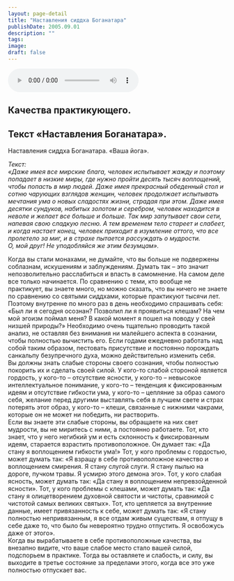```yaml
---
layout: page-detail
title: "Наставления сиддха Боганатара"
publishDate: 2005.09.01
description: ""
tags:
image:
draft: false
---
```


<audio title="2005.09.01 - Наставления сиддха Боганатара.mp3" src="/upload/iblock/bfc/bfcb756ec699afe2139b6f9b15ebb2e0.mp3" controls=""></audio>

## **Качества практикующего.**
## **Текст «Наставления Боганатара».**
 Наставления сиддха Боганатара. «Ваша йога».   
  
_Текст:_   
_«Даже имея все мирские блага, человек испытывает жажду и поэтому попадает в низкие миры, где нужно пройти десять тысяч воплощений, чтобы попасть в мир людей. Даже имея прекрасный обеденный стол и сотню чарующих взглядов женщин, человек продолжает испытывать мечтания ума о новых сладостях жизни, страдая при этом. Даже имея десятки сундуков, набитых золотом и серебром, человек находится в неволе и желает все больше и больше. Так мир запутывает свои сети, напевая свою сладкую песню. А тем временем тело стареет и слабеет, и когда настает конец, человек приходит в изумление оттого, что все пролетело за миг, и в страхе пытается рассуждать о мудрости._   
_О, мой друг! Не уподобляйся же этим безумцам»._   

 Когда вы стали монахами, не думайте, что вы больше не подвержены соблазнам, искушениям и заблуждениям. Думать так – это значит непозволительно расслабиться и впасть в самомнение. На самом деле все только начинается. По сравнению с теми, кто вообще не практикует, вы знаете много, но можно сказать, что вы ничего не знаете по сравнению со святыми сиддхами, которые практикуют тысячи лет. Поэтому внутренне по много раз в день необходимо спрашивать себя: «Был ли я сегодня осознан? Позволил ли я проявиться клешам? На чем мой эгоизм поймал меня? В какой момент я пошел на поводу у свей низшей природы?» Необходимо очень тщательно проводить такой анализ, не оставляя без внимания ни малейшего аспекта в сознании, чтобы полностью вычистить его. Если годами ежедневно работать над собой таким образом, пестовать присутствие и постоянно порождать санкальпу безупречного духа, можно действительно изменить себя.   
 Вы должны знать слабые стороны своего сознания, чтобы полностью покорить их и сделать своей силой. У кого-то слабой стороной является гордость, у кого-то – отсутствие ясности, у кого-то – невысокое интеллектуальное понимание, у кого-то – тенденция к фиксированным идеям и отсутствие гибкости ума, у кого-то – цепляние за образ самого себя, желание перед другими выставлять себя в лучшем свете и страх потерять этот образ, у кого-то – клеши, связанные с нижними чакрами, которые он не может ни победить, ни растворить.   
 Если вы знаете эти слабые стороны, вы обращаете на них свет мудрости, вы не миритесь с ними, а постоянно работаете. Тот, кто знает, что у него негибкий ум и есть склонность к фиксированным идеям, старается взрастить противоположное. Он думает так: «Да стану я воплощением гибкости ума!» Тот, у кого проблемы с гордостью, может думать так: «Я взращу в себе противоположное качество и воплощением смирения. Я стану слугой слуги. Я стану пылью на дороге, пучком травы. Я усмирю этого демона эго». Тот, у кого слабая ясность, может думать так: «Да стану я воплощением непревзойденной ясности». Тот, у кого проблемы с клешами, может думать так: «Да стану я олицетворением духовной святости и чистоты, сравнимой с чистотой самых великих святых». Тот, кто цепляется за внутренние данные, имеет привязанность к себе, может думать так: «Я стану полностью непривязанным, я все отдам живым существам, я отпущу в себе даже то, что было бы невероятно трудно отпустить. Я освобожусь даже от этого».   
 Когда вы вырабатываете в себе противоположные качества, вы внезапно видите, что ваше слабое место стало вашей силой, подспорьем в практике. Тогда вы оставляете и слабость, и силу, вы выходите в третье состояние за пределами этого, когда все это уже полностью отпускает вас.   
  
  
